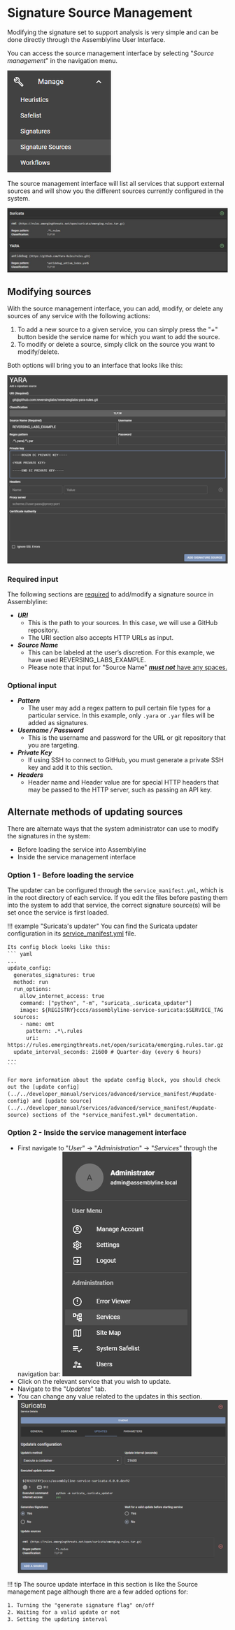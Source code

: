# Signature Source Management

Modifying the signature set to support analysis is very simple and can be done directly through the Assemblyline User Interface.

You can access the source management interface by selecting "*Source management*" in the navigation menu.

![Source management](./images/bar.PNG)

The source management interface will list all services that support external sources and will show you the different sources currently configured in the system.

![Source list](./images/source_list.PNG)

## Modifying sources

With the source management interface, you can add, modify, or delete any sources of any service with the following actions:

  1. To add a new source to a given service, you can simply press the "*+*" button beside the service name for which you want to add the source.
  2. To modify or delete a source, simply click on the source you want to modify/delete.

Both options will bring you to an interface that looks like this:

![Source configuration](./images/source_config.PNG)

### Required input

The following sections are <ins>required</ins> to add/modify a signature source in Assemblyline:

-	***URI***
    - This is the path to your sources. In this case, we will use a GitHub repository.
    - The URI section also accepts HTTP URLs as input.
-	***Source Name***
    - This can be labeled at the user’s discretion. For this example, we have used REVERSING_LABS_EXAMPLE.
    - Please note that input for "Source Name" <ins>***must not***<ins> have any spaces.

### Optional input

-   ***Pattern***
    - The user may add a regex pattern to pull certain file types for a particular service. In this example,
    only `.yara` or `.yar` files will be added as signatures.
-   ***Username / Password***
    - This is the username and password for the URL or git repository that you are targeting.
-   ***Private Key***
    - If using SSH to connect to GitHub, you must generate a private SSH key and add it to this section.
-   ***Headers***
    - Header name and Header value are for special HTTP headers that may be passed to the HTTP server, such as passing an API key.

## Alternate methods of updating sources

There are alternate ways that the system administrator can use to modify the signatures in the system:

-    Before loading the service into Assemblyline
-    Inside the service management interface

### Option 1 - Before loading the service

The updater can be configured through the `service_manifest.yml`, which is in the root directory of each service. If you edit the files before pasting them into the system to add that service, the correct signature source(s) will be set once the service is first loaded.

!!! example "Suricata's updater"
    You can find the Suricata updater configuration in its [service_manifest.yml](https://github.com/CybercentreCanada/assemblyline-service-suricata/blob/master/service_manifest.yml) file.

    Its config block looks like this:
    ``` yaml
    ...
    update_config:
      generates_signatures: true
      method: run
      run_options:
        allow_internet_access: true
        command: ["python", "-m", "suricata_.suricata_updater"]
        image: ${REGISTRY}cccs/assemblyline-service-suricata:$SERVICE_TAG
      sources:
        - name: emt
          pattern: .*\.rules
          uri: https://rules.emergingthreats.net/open/suricata/emerging.rules.tar.gz
      update_interval_seconds: 21600 # Quarter-day (every 6 hours)
    ...
    ```

    For more information about the update config block, you should check out the [update config](../../developer_manual/services/advanced/service_manifest/#update-config) and [update source](../../developer_manual/services/advanced/service_manifest/#update-source) sections of the *service_manifest.yml* documentation.

### Option 2 - Inside the service management interface

-   First navigate to "*User*" -> "*Administration*" -> "*Services*" through the navigation bar:
![Service navbar](./images/navbar_services.PNG)
-   Click on the relevant service that you wish to update.
-   Navigate to the "*Updates*" tab.
-   You can change any value related to the updates in this section.
![Service updater](./images/updater.PNG)

!!! tip
    The source update interface in this section is like the Source management page although there are a few added options for:

    1. Turning the "generate signature flag" on/off
    2. Waiting for a valid update or not
    3. Setting the updating interval

